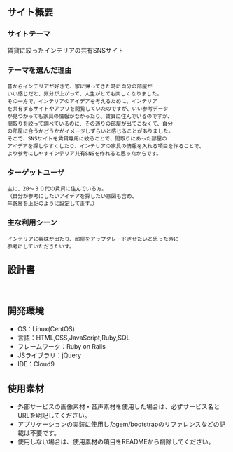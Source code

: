 # <!--MyTerio-->
​
## サイト概要
### サイトテーマ
<!--何を『目的』とし、どのような『分類』なのかを簡潔に書く-->
賃貸に絞ったインテリアの共有SNSサイト
​
### テーマを選んだ理由
<!--なぜこのようなテーマにしたかを説明する-->
    昔からインテリアが好きで、家に帰ってきた時に自分の部屋が
    いい感じだと、気分が上がって、人生がとても楽しくなりました。
    その一方で、インテリアのアイデアを考えるために、インテリア
    を共有するサイトやアプリを閲覧していたのですが、いい参考データ
    が見つかっても家具の情報がなかったり、賃貸に住んでいるのですが、
    間取りを絞って調べているのに、その通りの部屋が出てこなくて、自分
    の部屋に合うかどうかがイメージしずらいと感じることがありました。
    そこで、SNSサイトを賃貸専用に絞ることで、間取りにあった部屋の
    アイデアを探しやすくしたり、インテリアの家具の情報を入れる項目を作ることで、
    より参考にしやすインテリア共有SNSを作れると思ったからです。

### ターゲットユーザ
<!--誰に使ってもらうかを具体的に記載する-->
    主に、20〜３０代の賃貸に住んでいる方。
    （自分が参考にしたいアイデアを探したい意図も含め、
    年齢層を上記のように設定してます。）
### 主な利用シーン
<!--どのような時に使うのかの状況を記載すること-->
    インテリアに興味が出たり、部屋をアップグレードさせたいと思った時に
    参考にしていただきたいす。
## 設計書
<!--テーマを設定・提出する時点では不要です-->
​
## 開発環境
- OS：Linux(CentOS)
- 言語：HTML,CSS,JavaScript,Ruby,SQL
- フレームワーク：Ruby on Rails
- JSライブラリ：jQuery
- IDE：Cloud9
​
## 使用素材
- 外部サービスの画像素材・音声素材を使用した場合は、必ずサービス名とURLを明記してください。
- アプリケーションの実装に使用したgem/bootstrapのリファレンスなどの記載は不要です。
- 使用しない場合は、使用素材の項目をREADMEから削除してください。